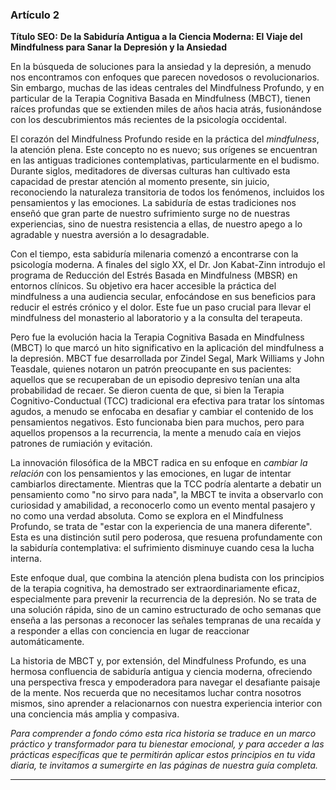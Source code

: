 ### Artículo 2
**Título SEO:** **De la Sabiduría Antigua a la Ciencia Moderna: El Viaje del Mindfulness para Sanar la Depresión y la Ansiedad**



En la búsqueda de soluciones para la ansiedad y la depresión, a menudo nos encontramos con enfoques que parecen novedosos o revolucionarios. Sin embargo, muchas de las ideas centrales del Mindfulness Profundo, y en particular de la Terapia Cognitiva Basada en Mindfulness (MBCT), tienen raíces profundas que se extienden miles de años hacia atrás, fusionándose con los descubrimientos más recientes de la psicología occidental.

El corazón del Mindfulness Profundo reside en la práctica del *mindfulness*, la atención plena. Este concepto no es nuevo; sus orígenes se encuentran en las antiguas tradiciones contemplativas, particularmente en el budismo. Durante siglos, meditadores de diversas culturas han cultivado esta capacidad de prestar atención al momento presente, sin juicio, reconociendo la naturaleza transitoria de todos los fenómenos, incluidos los pensamientos y las emociones. La sabiduría de estas tradiciones nos enseñó que gran parte de nuestro sufrimiento surge no de nuestras experiencias, sino de nuestra resistencia a ellas, de nuestro apego a lo agradable y nuestra aversión a lo desagradable.

Con el tiempo, esta sabiduría milenaria comenzó a encontrarse con la psicología moderna. A finales del siglo XX, el Dr. Jon Kabat-Zinn introdujo el programa de Reducción del Estrés Basada en Mindfulness (MBSR) en entornos clínicos. Su objetivo era hacer accesible la práctica del mindfulness a una audiencia secular, enfocándose en sus beneficios para reducir el estrés crónico y el dolor. Este fue un paso crucial para llevar el mindfulness del monasterio al laboratorio y a la consulta del terapeuta.

Pero fue la evolución hacia la Terapia Cognitiva Basada en Mindfulness (MBCT) lo que marcó un hito significativo en la aplicación del mindfulness a la depresión. MBCT fue desarrollada por Zindel Segal, Mark Williams y John Teasdale, quienes notaron un patrón preocupante en sus pacientes: aquellos que se recuperaban de un episodio depresivo tenían una alta probabilidad de recaer. Se dieron cuenta de que, si bien la Terapia Cognitivo-Conductual (TCC) tradicional era efectiva para tratar los síntomas agudos, a menudo se enfocaba en desafiar y cambiar el contenido de los pensamientos negativos. Esto funcionaba bien para muchos, pero para aquellos propensos a la recurrencia, la mente a menudo caía en viejos patrones de rumiación y evitación.

La innovación filosófica de la MBCT radica en su enfoque en *cambiar la relación* con los pensamientos y las emociones, en lugar de intentar cambiarlos directamente. Mientras que la TCC podría alentarte a debatir un pensamiento como "no sirvo para nada", la MBCT te invita a observarlo con curiosidad y amabilidad, a reconocerlo como un evento mental pasajero y no como una verdad absoluta. Como se explora en el Mindfulness Profundo, se trata de "estar con la experiencia de una manera diferente". Esta es una distinción sutil pero poderosa, que resuena profundamente con la sabiduría contemplativa: el sufrimiento disminuye cuando cesa la lucha interna.

Este enfoque dual, que combina la atención plena budista con los principios de la terapia cognitiva, ha demostrado ser extraordinariamente eficaz, especialmente para prevenir la recurrencia de la depresión. No se trata de una solución rápida, sino de un camino estructurado de ocho semanas que enseña a las personas a reconocer las señales tempranas de una recaída y a responder a ellas con conciencia en lugar de reaccionar automáticamente.

La historia de MBCT y, por extensión, del Mindfulness Profundo, es una hermosa confluencia de sabiduría antigua y ciencia moderna, ofreciendo una perspectiva fresca y empoderadora para navegar el desafiante paisaje de la mente. Nos recuerda que no necesitamos luchar contra nosotros mismos, sino aprender a relacionarnos con nuestra experiencia interior con una conciencia más amplia y compasiva.

*Para comprender a fondo cómo esta rica historia se traduce en un marco práctico y transformador para tu bienestar emocional, y para acceder a las prácticas específicas que te permitirán aplicar estos principios en tu vida diaria, te invitamos a sumergirte en las páginas de nuestra guía completa.*

---
